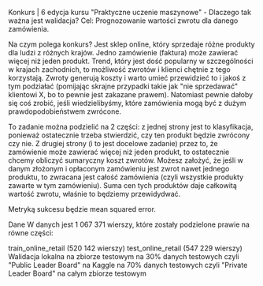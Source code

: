 Konkurs | 6 edycja kursu "Praktyczne uczenie maszynowe" - Dlaczego tak ważna jest walidacja?
Cel:
Prognozowanie wartości zwrotu dla danego zamówienia.

Na czym polega konkurs?
Jest sklep online, który sprzedaje różne produkty dla ludzi z różnych krajów. Jedno zamówienie (faktura) może zawierać więcej niż jeden produkt. Trend, który jest dość popularny w szczególności w krajach zachodnich, to możliwość zwrotów i klienci chętnie z tego korzystają. Zwroty generują koszty i warto umieć przewidzieć to i jakoś z tym podziałać (pomijając skrajne przypadki takie jak "nie sprzedawać" klientowi X, bo to pewnie jest zakazane prawem). Natomiast pewnie dałoby się coś zrobić, jeśli wiedzielibyśmy, które zamówienia mogą być z dużym prawdopodobieństwem zwrócone.

To zadanie można podzielić na 2 części: z jednej strony jest to klasyfikacja, ponieważ ostatecznie trzeba stwierdzić, czy ten produkt będzie zwrócony czy nie. Z drugiej strony (i to jest docelowe zadanie) przez to, że zamówienie może zawierać więcej niż jeden produkt, to ostatecznie chcemy obliczyć sumaryczny koszt zwrotów. Możesz założyć, że jeśli w danym złożonym i opłaconym zamówieniu jest zwrot nawet jednego produktu, to zwracana jest całość zamówienia (czyli wszystkie produkty zawarte w tym zamówieniu). Suma cen tych produktów daje całkowitą wartość zwrotu, właśnie to będziemy przewidydwać.

Metryką sukcesu
będzie mean squared error.

Dane
W danych jest 1 067 371 wierszy, które zostały podzielone prawie na równe części:

train_online_retail (520 142 wierszy)
test_online_retail (547 229 wierszy)
Walidacja
lokalna na zbiorze testowym
na 30% danych testowych czyli "Public Leader Board" na Kaggle
na 70% danych testowych czyli "Private Leader Board"
na całym zbiorze testowym
